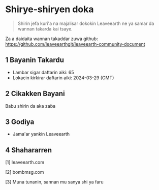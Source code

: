 # Shirye-shiryen doka

>Shirin jefa kuri'a na majalisar dokokin Leaveearth ne ya samar da wannan takarda kai tsaye.

Za a daidaita wannan takaddar zuwa github: https://github.com/leaveearthgit/leaveearth-community-document

## 1 Bayanin Takardu

- Lambar sigar daftarin aiki: 65
- Lokacin ƙirƙirar daftarin aiki: 2024-03-29 (GMT)

## 2 Cikakken Bayani

Babu shirin da aka zaɓa

## 3 Godiya
* Jama'ar yankin Leaveearth

## 4 Shahararren
[1] leaveearth.com

[2] bombmsg.com

[3] Muna tunanin, sannan mu sanya shi ya faru
